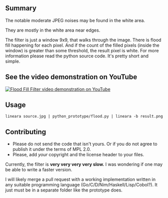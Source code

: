 ## Summary

The notable moderate JPEG noises may be found in the white area.

They are mostly in the white area near edges.

The filter is just a window 9x9, that walks through the image.
There is flood fill happening for each pixel.
And if the count of the filled pixels (inside the window) is greater than some threshold,
the result pixel is white.
For more information please read the python source code.
It's pretty short and simple.


## See the video demonstration on YouTube

[![Flood Fill Filter video demonstration on YouTube](https://img.youtube.com/vi/1NPU90AELg0/0.jpg)](https://www.youtube.com/watch?v=1NPU90AELg0)


## Usage

    lineara source.jpg | python_prototype/flood.py | lineara -b result.png

## Contributing

* Please do not send the code that isn't yours.
  Or if you do not agree to publish it under the terms of MPL 2.0.
* Please, add *your* copyright and the license header to your files.

Currently, the filter is **very very very very slow.**
I was wondering if one may be able to write a faster version.

I will likely merge a pull request with a working implementation written
in any suitable programming language (Go/C/D/Nim/Haskell/Lisp/Cobol?).
It just must be in a separate folder like the prototype does.
